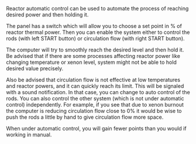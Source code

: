 Reactor automatic control can be used to automate the process of reaching desired power and then holding it.

The panel has a switch which will allow you to choose a set point in % of reactor thermal power. Then you can enable the system either to control the rods (with left START button) or circulation flow (with right START button).

The computer will try to smoothly reach the desired level and then hold it. Be advised that if there are some processes affecting reactor power like changing temperature or xenon level, system might not be able to hold desired value precisely.

Also be advised that circulation flow is not effective at low temperatures and reactor powers, and it can quickly reach its limit. This will be signaled with a sound notification. In that case, you can change to auto control of the rods. You can also control the other system (which is not under automatic control) independently. For example, if you see that due to xenon burnout the computer is reducing circulation flow close to 0% it would be wise to push the rods a little by hand to give circulation flow more space.

When under automatic control, you will gain fewer points than you would if working in manual.